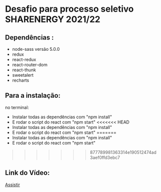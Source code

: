 # Desafio para processo seletivo SHARENERGY 2021/22

## Dependências :
  - node-sass versão 5.0.0
  - redux
  - react-redux
  - react-router-dom
  - react-thunk
  - sweetalert
  - recharts

## Para a instalação:
  no terminal: 
  - Instalar todas as dependências com "npm install"
  - E rodar o script do react com "npm start"
<<<<<<< HEAD
  - Instalar todas as dependências com "npm install"
  - E rodar o script do react com "npm start"
=======
  - Instalar todas as dependências com "npm install"
  - E rodar o script do react com "npm start"
>>>>>>> 877789981363314e190512474ad3aef0ffd3ebc7

## Link do Vídeo:
<a href = "https://youtu.be/os02TmIJV-w">Assistir</a>
